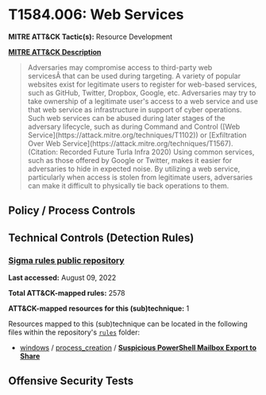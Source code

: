 # T1584.006: Web Services
**MITRE ATT&CK Tactic(s):** Resource Development

**[MITRE ATT&CK Description](https://attack.mitre.org/techniques/T1584/006)**
<blockquote>Adversaries may compromise access to third-party web servicesÂ that can be used during targeting. A variety of popular websites exist for legitimate users to register for web-based services, such as GitHub, Twitter, Dropbox, Google, etc. Adversaries may try to take ownership of a legitimate user's access to a web service and use that web service as infrastructure in support of cyber operations. Such web services can be abused during later stages of the adversary lifecycle, such as during Command and Control ([Web Service](https://attack.mitre.org/techniques/T1102)) or [Exfiltration Over Web Service](https://attack.mitre.org/techniques/T1567).(Citation: Recorded Future Turla Infra 2020) Using common services, such as those offered by Google or Twitter, makes it easier for adversaries to hide in expected noise. By utilizing a web service, particularly when access is stolen from legitimate users, adversaries can make it difficult to physically tie back operations to them.</blockquote>

## Policy / Process Controls
## Technical Controls (Detection Rules)
### [Sigma rules public repository](https://github.com/SigmaHQ/sigma)
**Last accessed:** August 09, 2022

**Total ATT&CK-mapped rules:** 2578

**ATT&CK-mapped resources for this (sub)technique:** 1

Resources mapped to this (sub)technique can be located in the following files within the repository's <code>[rules](https://github.com/SigmaHQ/sigma/tree/master/rules)</code> folder:

* [windows](https://github.com/SigmaHQ/sigma/tree/master/rules/windows/) / [process_creation](https://github.com/SigmaHQ/sigma/tree/master/rules/windows/process_creation/) / **[Suspicious PowerShell Mailbox Export to Share](https://github.com/SigmaHQ/sigma/blob/master/rules/windows/process_creation/proc_creation_win_mailboxexport_share.yml)**


## Offensive Security Tests
